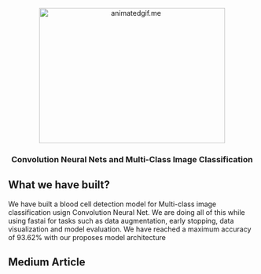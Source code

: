 <p align="center">
<img  alt="animatedgif.me" height="275px" width="378px" src="https://cdn-images-1.medium.com/max/1600/0*OJr5VZI8goSz3l3-.jpg">
</p>

<h3 align="center"> Convolution Neural Nets and Multi-Class Image Classification</h3>

## What we have built?
We have built a blood cell detection model for Multi-class image classification usign Convolution Neural Net. We are doing all of this while using fastai for tasks such as data augmentation, early stopping, data visualization and model evaluation. We have reached a maximum accuracy of 93.62% with our proposes model architecture

## Medium Article

